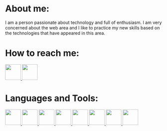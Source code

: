 # About me:
I am a person passionate about technology and full of enthusiasm. I am very concerned about the web area and I like to practice my new skills based on the technologies that have appeared in this area.
# How to reach me:
<a href='https://www.facebook.com/'>
    <img src='https://upload.wikimedia.org/wikipedia/commons/5/51/Facebook_f_logo_%282019%29.svg' width='auto' height='50px' />
</a>

<a href='https://www.instagram.com/radustanciu841/'>
    <img src='https://workingwithdog.com/wp-content/uploads/2016/05/new_instagram_logo-1024x1024.jpg' width='auto' height='50px' />
</a>

# Languages and Tools:
<a href='/'>
    <img src='https://ih1.redbubble.net/image.1470587088.2816/st,small,507x507-pad,600x600,f8f8f8.jpg' width='auto' height='50px' />
</a> 
<a href='/'>   
    <img src='https://rapidapi.com/blog/wp-content/uploads/2018/06/logo-2582748_640.png' width='auto' height='50px' />
</a>
<a href='/'>    
    <img src='https://www.lambdatest.com/blog/wp-content/uploads/2018/07/CSS3.jpg' width='auto' height='50px' />
</a>
<a href='/'>
    <img src='https://cdn.iconscout.com/icon/free/png-256/javascript-2752148-2284965.png' width='auto' height='50px' />
</a>
<a href='/'>    
    <img src='https://reactjs.org/logo-og.png' width='auto' height='50px' />
</a>
<a href='/'>    
    <img src='https://redux.js.org/img/redux-logo-landscape.png' width='auto' height='50px' />
</a>
<a href='/'>    
    <img src='https://miro.medium.com/max/1400/1*sX8rBJBol5dBp5WIJQrYyw.png' width='auto' height='50px' />
</a>
<a href='/'>    
    <img src='https://upload.wikimedia.org/wikipedia/commons/thumb/e/e0/Git-logo.svg/1200px-Git-logo.svg.png' width='auto' height='50px' />
</a>
